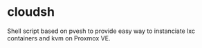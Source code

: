 # cloudsh
Shell script based on pvesh to provide easy way to instanciate lxc containers and kvm on Proxmox VE.
